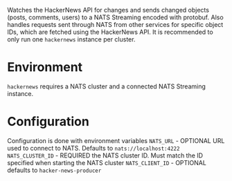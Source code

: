 Watches the HackerNews API for changes and sends changed objects (posts, comments, users) to a NATS Streaming encoded with protobuf. Also handles requests sent through NATS from other services for specific object IDs, which are fetched using the HackerNews API.
It is recommended to only run one `hackernews` instance per cluster.

# Environment
`hackernews` requires a NATS cluster and a connected NATS Streaming instance.

# Configuration
Configuration is done with environment variables
`NATS_URL` - OPTIONAL URL used to connect to NATS. Defaults to `nats://localhost:4222`
`NATS_CLUSTER_ID` - REQUIRED the NATS cluster ID. Must match the ID specified when starting the NATS cluster
`NATS_CLIENT_ID` - OPTIONAL defaults to `hacker-news-producer`